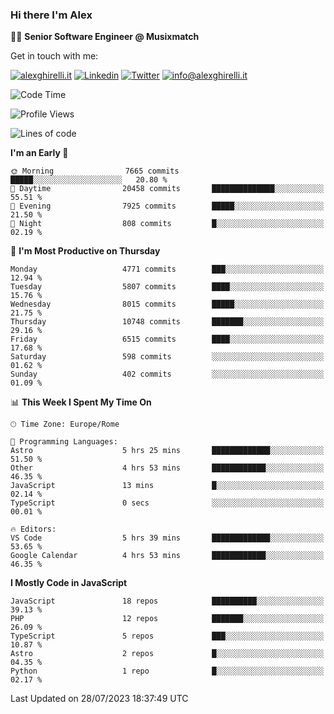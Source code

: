 ### Hi there I'm Alex

👨‍💻 __Senior Software Engineer @ Musixmatch__

Get in touch with me:

[![alexghirelli.it](https://img.shields.io/static/v1?label=alexghirelli.it&message=%20&color=red&logo=&style=flat-square&logoColor=white)](https://www.alexghirelli.it/)
[![Linkedin](https://img.shields.io/static/v1?label=Linkedin&message=%20&color=blue&logo=Linkedin&style=flat-square&logoColor=white)](https://linkedin.com/in/alexghirelli)
[![Twitter](https://img.shields.io/static/v1?label=Twitter&message=%20&color=blue&logo=Twitter&style=flat-square&logoColor=white)](https://twitter.com/alexGhirelli)
[![info@alexghirelli.it](https://img.shields.io/static/v1?label=info@alexghirelli.it&message=%20&color=red&logo=gmail&style=flat-square&logoColor=white)](mailto:info@alexghirelli.it)

<!--START_SECTION:waka-->
![Code Time](http://img.shields.io/badge/Code%20Time-7%2C505%20hrs%209%20mins-blue)

![Profile Views](http://img.shields.io/badge/Profile%20Views-0-blue)

![Lines of code](https://img.shields.io/badge/From%20Hello%20World%20I%27ve%20Written-77.9%20million%20lines%20of%20code-blue)

**I'm an Early 🐤** 

```text
🌞 Morning                7665 commits        █████░░░░░░░░░░░░░░░░░░░░   20.80 % 
🌆 Daytime                20458 commits       ██████████████░░░░░░░░░░░   55.51 % 
🌃 Evening                7925 commits        █████░░░░░░░░░░░░░░░░░░░░   21.50 % 
🌙 Night                  808 commits         █░░░░░░░░░░░░░░░░░░░░░░░░   02.19 % 
```
📅 **I'm Most Productive on Thursday** 

```text
Monday                   4771 commits        ███░░░░░░░░░░░░░░░░░░░░░░   12.94 % 
Tuesday                  5807 commits        ████░░░░░░░░░░░░░░░░░░░░░   15.76 % 
Wednesday                8015 commits        █████░░░░░░░░░░░░░░░░░░░░   21.75 % 
Thursday                 10748 commits       ███████░░░░░░░░░░░░░░░░░░   29.16 % 
Friday                   6515 commits        ████░░░░░░░░░░░░░░░░░░░░░   17.68 % 
Saturday                 598 commits         ░░░░░░░░░░░░░░░░░░░░░░░░░   01.62 % 
Sunday                   402 commits         ░░░░░░░░░░░░░░░░░░░░░░░░░   01.09 % 
```


📊 **This Week I Spent My Time On** 

```text
🕑︎ Time Zone: Europe/Rome

💬 Programming Languages: 
Astro                    5 hrs 25 mins       █████████████░░░░░░░░░░░░   51.50 % 
Other                    4 hrs 53 mins       ████████████░░░░░░░░░░░░░   46.35 % 
JavaScript               13 mins             █░░░░░░░░░░░░░░░░░░░░░░░░   02.14 % 
TypeScript               0 secs              ░░░░░░░░░░░░░░░░░░░░░░░░░   00.01 % 

🔥 Editors: 
VS Code                  5 hrs 39 mins       █████████████░░░░░░░░░░░░   53.65 % 
Google Calendar          4 hrs 53 mins       ████████████░░░░░░░░░░░░░   46.35 % 
```

**I Mostly Code in JavaScript** 

```text
JavaScript               18 repos            ██████████░░░░░░░░░░░░░░░   39.13 % 
PHP                      12 repos            ███████░░░░░░░░░░░░░░░░░░   26.09 % 
TypeScript               5 repos             ███░░░░░░░░░░░░░░░░░░░░░░   10.87 % 
Astro                    2 repos             █░░░░░░░░░░░░░░░░░░░░░░░░   04.35 % 
Python                   1 repo              █░░░░░░░░░░░░░░░░░░░░░░░░   02.17 % 
```




 Last Updated on 28/07/2023 18:37:49 UTC
<!--END_SECTION:waka-->
